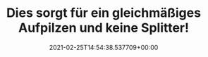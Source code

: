 ---
date: '2021-02-25T14:54:38.537709+00:00'
found_at: '2014-12-11'
found_url: http://www.alljagd.de/Munition/Patronen/Federal-Fusion-Verbundgeschossmunition.html
title: Dies sorgt für ein gleichmäßiges Aufpilzen und keine Splitter!
---
